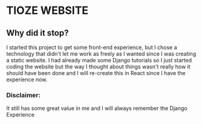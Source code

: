 # TIOZE WEBSITE

## Why did it stop?

I started this project to get some front-end experience, but I chose a technology that didn't let me work as freely as I wanted since I was creating a static website.
I had already made some Django tutorials so I just started coding the website but the way I thought about things wasn't really how it should have been done and I will re-create this in React since I have the experience now.

### Disclaimer:
It still has some great value in me and I will always remember the Django Experience
